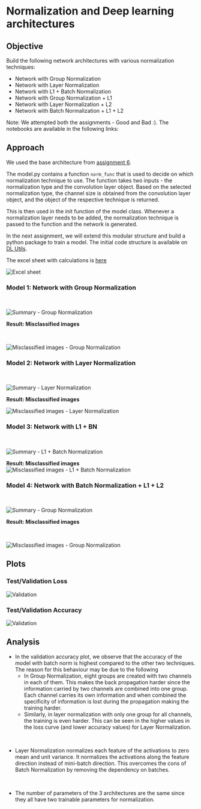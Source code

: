 # Normalization and Deep learning architectures

## Objective

Build the following network architectures with various normalization techniques:
* Network with Group Normalization
* Network with Layer Normalization
* Network with L1 + Batch Normalization
* Network with Group Normalization + L1
* Network with Layer Normalization + L2
* Network with Batch Normalization + L1 + L2

Note: We attempted both the assignments - Good and Bad :). The notebooks are available in the following links:


## Approach

We used the base architecture from [assignment 6](https://github.com/EVA6-Group-15/discover-architectures/blob/master/ParamsLessThan8k/MNIST_99_4_Iter06_ReducedParam.ipynb). 

The model.py contains a function `norm_func` that is used to decide on which normalization technique to use. The function takes two inputs - the normalization type and the convolution layer object. Based on the selected normalization type, the channel size is obtained from the convolution layer object, and the object of the respective technique is returned. 

This is then used in the init function of the model class. Whenever a normalization layer needs to be added, the normalization technique is passed to the function and the network is generated.

In the next assignment, we will extend this modular structure and build a python package to train a model. The initial code structure is available on [DL Utils](https://github.com/EVA6-Group-15/DLUtils).



The excel sheet with calculations is [here](./notebooks/Normalizations.xlsx)

![Excel sheet](images/excel_sheet.png)

### Model 1: Network with Group Normalization
<br>

![Summary - Group Normalization](./images/group_norm.png)



**Result: Misclassified images** 

<br>

![Misclassified images - Group Normalization](./images/gn_incorrect.png)


### Model 2: Network with Layer Normalization

<br>

![Summary - Layer Normalization](./images/layer_norm.png)



**Result: Misclassified images** 

![Misclassified images - Layer Normalization](./images/ln_incorrect.png)

### Model 3: Network with L1 + BN 

<br>

![Summary - L1 + Batch Normalization](./images/batch_norm.png)



**Result: Misclassified images** 
![Misclassified images - L1 + Batch Normalization](./images/bn_incorrect.png)
### Model 4: Network with Batch Normalization + L1 + L2
<br>

![Summary - Group Normalization](./images/group_norm.png)



**Result: Misclassified images** 

<br>

![Misclassified images - Group Normalization](./images/gn_incorrect.png)
## Plots

### Test/Validation Loss

![Validation](./images/loss_summary.png)


### Test/Validation Accuracy

![Validation](./images/acc_summary.png)


## Analysis

* In the validation accuracy plot, we observe that the accuracy of the model with batch norm is highest compared to the other two techniques. The reason for this behaviour may be due to the following
  - In Group Normalization, eight groups are created with two channels in each of them. This makes the back propagation harder since the information carried by two channels are combined into one group. Each channel carries its own information and when combined the specificity of information is lost during the propagation making the training harder. 
  - Similarly, in layer normalization with only one group for all channels, the training is even harder. This can be seen in the higher values in the loss curve (and lower accuracy values) for Layer Normalization. 

<br>

* Layer Normalization normalizes each feature of the activations to zero mean and unit variance. It normalizes the activations along the feature direction instead of mini-batch direction. This overcomes the cons of Batch Normalization by removing the dependency on batches. 

<br> 

* The number of parameters of the 3 architectures are the same since they all have two trainable parameters for normalization.





